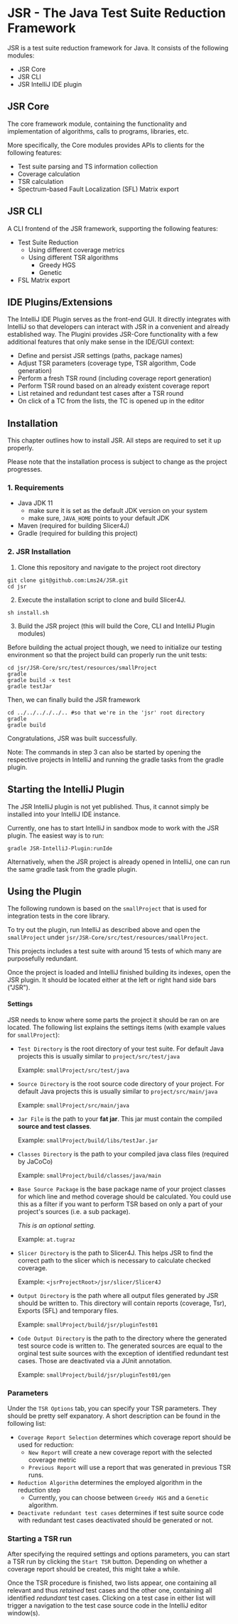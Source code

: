 # JSR - The Java Test Suite Reduction Framework 

JSR is a test suite reduction framework for Java. It consists of the following modules:


* JSR Core
* JSR CLI
* JSR IntelliJ IDE plugin

## JSR Core

The core framework module, containing the functionality and implementation of algorithms, calls to programs, libraries, etc.

More specifically, the Core modules provides APIs to clients for the following features:

* Test suite parsing and TS information collection
* Coverage calculation
* TSR calculation
* Spectrum-based Fault Localization (SFL) Matrix export

## JSR CLI

A CLI frontend of the JSR framework, supporting the following features:

* Test Suite Reduction
  * Using different coverage metrics
  * Using different TSR algorithms
    * Greedy HGS
    * Genetic 
* FSL Matrix export

## IDE Plugins/Extensions

The IntelliJ IDE Plugin serves as the front-end GUI. It directly integrates with IntelliJ so that developers can interact with JSR in a convenient and already established way. The Plugini provides JSR-Core functionality with a few additional features that only make sense in the IDE/GUI context:

* Define and persist JSR settings (paths, package names)
* Adjust TSR parameters (coverage type, TSR algorithm, Code generation)
* Perform a fresh TSR round (including coverage report generation)
* Perform  TSR round based on an already existent coverage report
* List retained and redundant test cases after a TSR round
* On click of a TC from the lists, the TC is opened up in the editor

## Installation

This chapter outlines how to install JSR. All steps are required to set it up properly.

Please note that the installation process is subject to change as the project progresses.

### 1. Requirements

* Java JDK 11 
  * make sure it is set as the default JDK version on your system
  * make sure, `JAVA_HOME` points to your default JDK
* Maven (required for building Slicer4J)
* Gradle (required for building this project)

### 2. JSR Installation

1. Clone this repository and navigate to the project root directory

```shell
git clone git@github.com:Lms24/JSR.git 
cd jsr
```

2. Execute the installation script to clone and build Slicer4J. 

```shell
sh install.sh
```

3. Build the JSR project (this will build the Core, CLI and IntelliJ Plugin modules)
   
Before building the actual project though, we need to initialize our testing environment so that the 
project build can properly run the unit tests:
   
```shell
cd jsr/JSR-Core/src/test/resources/smallProject
gradle
gradle build -x test
gradle testJar
```

Then, we can finally build the JSR framework

```shell
cd ../../.././../.. #so that we're in the 'jsr' root directory 
gradle
gradle build
```

Congratulations, JSR was built successfully.

Note: The commands in step 3 can also be started by opening the 
respective projects in IntelliJ and running the gradle tasks from the gradle plugin.

## Starting the IntelliJ Plugin

The JSR IntelliJ plugin is not yet published. Thus, it cannot simply be installed into your IntelliJ IDE instance.

Currently, one has to start IntelliJ in sandbox mode to work with the JSR plugin. The easiest way is to run:

```shell
gradle JSR-IntelliJ-Plugin:runIde
```

Alternatively, when the JSR project is already opened in IntelliJ, 
one can run the same gradle task from the gradle plugin.

## Using the Plugin

The following rundown is based on the `smallProject` that is used for integration tests
in the core library.

To try out the plugin, run IntelliJ as described above and open the `smallProject` 
under `jsr/JSR-Core/src/test/resources/smallProject`.  

This projects includes a test suite with around 15 tests of which many are purposefully 
redundant. 

Once the project is loaded and IntelliJ finished building its indexes, open the JSR plugin. 
It should be located either at the left or right hand side bars ("JSR").

#### Settings

JSR needs to know where some parts the project it should be ran on are located. The following 
list explains the settings items (with example values for `smallProject`):

* `Test Directory` is the root directory of your test suite. 
  For default Java projects this is usually similar to `project/src/test/java` 
  
  Example: `smallProject/src/test/java`


* `Source Directory` is the root source code directory of your project.
  For default Java projects this is usually similar to `project/src/main/java` 

  Example: `smallProject/src/main/java`


* `Jar File` is the path to your **fat jar**. This jar must contain the compiled **source and test classes**.  

  Example: `smallProject/build/libs/testJar.jar`


* `Classes Directory` is the path to your compiled java class files (required by JaCoCo)

  Example: `smallProject/build/classes/java/main`


* `Base Source Package` is the base package name of your project classes for which 
  line and method coverage should be calculated. You could use this as a filter if
  you want to perform TSR based on only a part of your project's sources (i.e. a sub package). 
  
  _This is an optional setting._

  Example: `at.tugraz`


* `Slicer Directory` is the path to Slicer4J. This helps JSR to find the 
  correct path to the slicer which is necessary to calculate checked coverage.

  Example: `<jsrProjectRoot>/jsr/slicer/Slicer4J`


* `Output Directory` is the path where all output files generated by JSR should be 
  written to. This directory will contain reports (coverage, Tsr), Exports (SFL) and 
  temporary files.
  
  Example: `smallProject/build/jsr/pluginTest01`


* `Code Output Directory` is the path to the directory where the generated test 
  source code is written to. The generated sources are equal to the orginal test 
  suite sources with the exception of identified redundant test cases. Those
  are deactivated via a JUnit annotation.
  
  Example: `smallProject/build/jsr/pluginTest01/gen`

### Parameters

Under the `TSR Options` tab, you can specify your TSR parameters. 
They should be pretty self expanatory. A short description can be found in the following list:

* `Coverage Report Selection` determines which coverage report should be used for reduction:
  * `New Report` will create a new coverage report with the selected coverage metric
  * `Previous Report` will use a report that was generated in previous TSR runs.
* `Reduction Algorithm` determines the employed algorithm in the reduction step
  * Currently, you can choose between `Greedy HGS` and a `Genetic` algorithm.
* `Deactivate redundant test cases` determines if test suite source code with redundant test cases
  deactivated should be generated or not.
  
### Starting a TSR run

After specifying the required settings and options parameters, you can start a TSR run by 
clicking the `Start TSR` button. Depending on whether a coverage report should be created, 
this might take a while. 

Once the TSR procedure is finished, two lists appear, one containing all relevant and thus _retained_ test cases
and the other one, containing all identified _redundant_ test cases. Clicking on a test case in either list
will trigger a navigation to the test case source code in the IntelliJ editor window(s).
